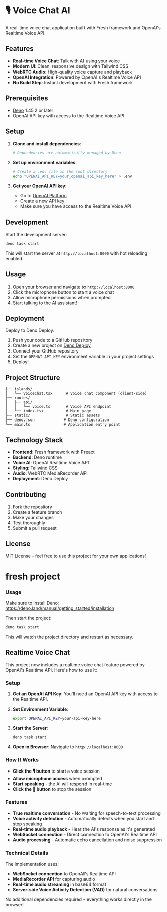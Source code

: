 # 🎙️ Voice Chat AI

A real-time voice chat application built with Fresh framework and OpenAI's Realtime Voice API.

## Features

- **Real-time Voice Chat**: Talk with AI using your voice
- **Modern UI**: Clean, responsive design with Tailwind CSS
- **WebRTC Audio**: High-quality voice capture and playback
- **OpenAI Integration**: Powered by OpenAI's Realtime Voice API
- **No Build Step**: Instant development with Fresh framework

## Prerequisites

- [Deno](https://deno.land/manual/getting_started/installation) 1.45.2 or later
- OpenAI API key with access to the Realtime Voice API

## Setup

1. **Clone and install dependencies**:
   ```bash
   # Dependencies are automatically managed by Deno
   ```

2. **Set up environment variables**:
   ```bash
   # Create a .env file in the root directory
   echo "OPENAI_API_KEY=your_openai_api_key_here" > .env
   ```

3. **Get your OpenAI API key**:
   - Go to [OpenAI Platform](https://platform.openai.com/api-keys)
   - Create a new API key
   - Make sure you have access to the Realtime Voice API

## Development

Start the development server:

```bash
deno task start
```

This will start the server at `http://localhost:8000` with hot reloading enabled.

## Usage

1. Open your browser and navigate to `http://localhost:8000`
2. Click the microphone button to start a voice chat
3. Allow microphone permissions when prompted
4. Start talking to the AI assistant!

## Deployment

Deploy to Deno Deploy:

1. Push your code to a GitHub repository
2. Create a new project on [Deno Deploy](https://dash.deno.com)
3. Connect your GitHub repository
4. Set the `OPENAI_API_KEY` environment variable in your project settings
5. Deploy!

## Project Structure

```
├── islands/
│   └── VoiceChat.tsx      # Voice chat component (client-side)
├── routes/
│   ├── api/
│   │   └── voice.ts       # Voice API endpoint
│   └── index.tsx          # Main page
├── static/                # Static assets
├── deno.json             # Deno configuration
└── main.ts               # Application entry point
```

## Technology Stack

- **Frontend**: Fresh framework with Preact
- **Backend**: Deno runtime
- **Voice AI**: OpenAI Realtime Voice API
- **Styling**: Tailwind CSS
- **Audio**: WebRTC MediaRecorder API
- **Deployment**: Deno Deploy

## Contributing

1. Fork the repository
2. Create a feature branch
3. Make your changes
4. Test thoroughly
5. Submit a pull request

## License

MIT License - feel free to use this project for your own applications!

# fresh project

### Usage

Make sure to install Deno: https://deno.land/manual/getting_started/installation

Then start the project:

```
deno task start
```

This will watch the project directory and restart as necessary.

## Realtime Voice Chat

This project now includes a realtime voice chat feature powered by OpenAI's Realtime API. Here's how to use it:

### Setup

1. **Get an OpenAI API Key**: You'll need an OpenAI API key with access to the Realtime API.

2. **Set Environment Variable**: 
   ```bash
   export OPENAI_API_KEY=your-api-key-here
   ```

3. **Start the Server**: 
   ```bash
   deno task start
   ```

4. **Open in Browser**: Navigate to `http://localhost:8000`

### How It Works

- **Click the 🎙️ button** to start a voice session
- **Allow microphone access** when prompted
- **Start speaking** - the AI will respond in real-time
- **Click the 🔴 button** to stop the session

### Features

- **True realtime conversation** - No waiting for speech-to-text processing
- **Voice activity detection** - Automatically detects when you start and stop speaking
- **Real-time audio playback** - Hear the AI's response as it's generated
- **WebSocket connection** - Direct connection to OpenAI's Realtime API
- **Audio processing** - Automatic echo cancellation and noise suppression

### Technical Details

The implementation uses:
- **WebSocket connection** to OpenAI's Realtime API
- **MediaRecorder API** for capturing audio
- **Real-time audio streaming** in base64 format
- **Server-side Voice Activity Detection (VAD)** for natural conversations

No additional dependencies required - everything works directly in the browser!
